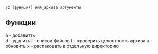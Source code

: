 
```
7z [функция] имя_архива аргументы
```

## Функции

a - добавитть  
d - удалить
l - список файлов
t - проверить целостность архива
u - обновить
x - распаковать в отдельную директорию
